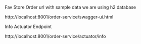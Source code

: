 Fav Store Order url with sample data
we are using h2 database

http://localhost:8001/order-service/swagger-ui.html



Info Actuator Endpoint

http://localhost:8001/order-service/actuator/info
